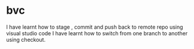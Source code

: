 # bvc

I have learnt how to stage , commit and push back to remote repo using visual studio code 
I have learnt how to switch from one branch to another using checkout.